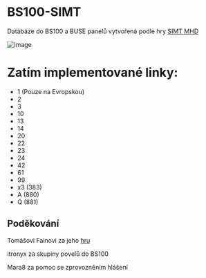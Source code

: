 # BS100-SIMT
Datábáze do BS100 a BUSE panelů vytvořená podle hry [SIMT MHD](https://simt-mhd.net/)

![image](https://simt-mhd.net/img/upload/linky_100max.png)

# Zatím implementované linky:
- 1 (Pouze na Evropskou)
- 2
- 3
- 10
- 13
- 14
- 20
- 22
- 23
- 24
- 42
- 61
- 99
- x3 (383)
- A (880)
- Q (881)


## Poděkování
Tomášovi Fainovi za jeho [hru](https://simt-mhd.net/)

itronyx za skupiny povelů do BS100

Mara8 za pomoc se zprovozněním hlášení
